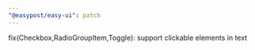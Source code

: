 ```yaml
---
"@easypost/easy-ui": patch
---
```


fix(Checkbox,RadioGroupItem,Toggle): support clickable elements in text
